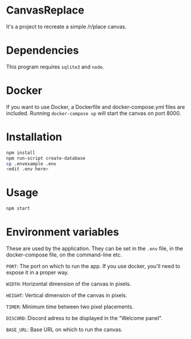 # CanvasReplace

It's a project to recreate a simple /r/place canvas.

# Dependencies

This program requires `sqlite3` and `node`.

# Docker

If you want to use Docker, a Dockerfile and docker-compose.yml files are included.
Running `docker-compose up` will start the canvas on port 8000.

# Installation

```sh
npm install
npm run-script create-database
cp .envexample .env
<edit .env here>
``` 

# Usage

```sh
npm start
```

# Environment variables

These are used by the application.
They can be set in the `.env` file, in the docker-compose file, on the command-line etc.

`PORT`: The port on which to run the app. If you use docker, you'll need to expose it in a proper way.

`WIDTH`: Horizontal dimension of the canvas in pixels.

`HEIGHT`: Vertical dimension of the canvas in pixels.

`TIMER`: Minimum time between two pixel placements.

`DISCORD`: Discord adress to be displayed in the "Welcome panel".

`BASE_URL`: Base URL on which to run the canvas.

